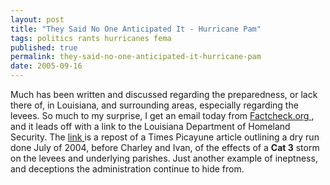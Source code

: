 ```yaml
---
layout: post
title: "They Said No One Anticipated It - Hurricane Pam"
tags: politics rants hurricanes fema
published: true
permalink: they-said-no-one-anticipated-it-hurricane-pam
date: 2005-09-16
---
```


Much has been written and discussed regarding the preparedness, or lack there of, in Louisiana, and surrounding areas, especially regarding the levees.  So much to my surprise, I get an email today from <a href="http://www.factcheck.org"> Factcheck.org </a>, and it leads off with a link to the Louisiana Department of Homeland Security.  The <a href="http://www.ohsep.louisiana.gov/newsrelated/incaseofemrgencyexercise.htm">link </a> is a repost of a Times Picayune article outlining a dry run done July of 2004, before Charley and Ivan, of the effects of a <strong>Cat 3</strong> storm on the levees and underlying parishes.  Just another example of ineptness, and deceptions the administration continue to hide from.
